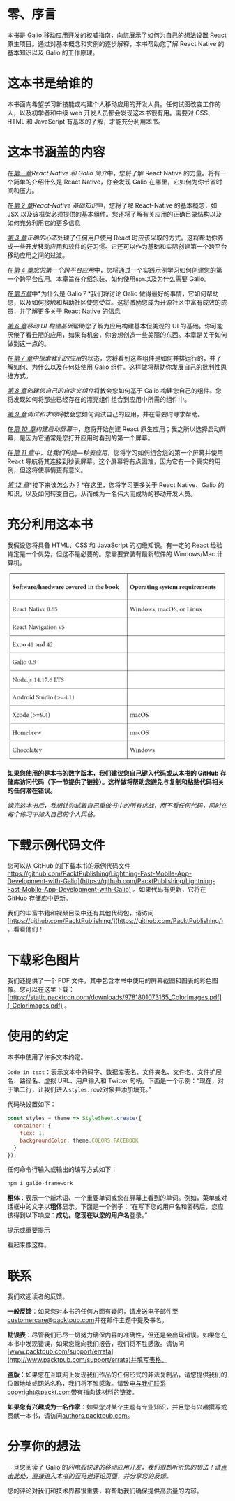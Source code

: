 # 零、序言

本书是 Galio 移动应用开发的权威指南，向您展示了如何为自己的想法设置 React 原生项目。通过对基本概念和实例的逐步解释，本书帮助您了解 React Native 的基本知识以及 Galio 的工作原理。

# 这本书是给谁的

本书面向希望学习新技能或构建个人移动应用的开发人员。任何试图改变工作的人，以及初学者和中级 web 开发人员都会发现这本书很有用。需要对 CSS、HTML 和 JavaScript 有基本的了解，才能充分利用本书。

# 这本书涵盖的内容

在[*第一章*](01.html#_idTextAnchor015)*React Native 和 Galio 简介*中，您将了解 React Native 的力量。将有一个简单的介绍什么是 React Native，你会发现 Galio 在哪里，它如何为你节省时间和压力。

在[*第 2 章*](02.html#_idTextAnchor045)*React-Native 基础知识*中，您将了解 React-Native 的基本概念，如 JSX 以及该框架必须提供的基本组件。您还将了解有关应用的正确目录结构以及如何充分利用它的更多信息

[*第 3 章*](03.html#_idTextAnchor063)*正确的心态*处理了任何用户使用 React 时应该采取的方式。这将帮助你养成一些开发移动应用和软件的好习惯。它还可以作为基础和实际创建第一个跨平台移动应用之间的过渡。

在[*第 4 章*](04.html#_idTextAnchor070)*您的第一个跨平台应用*中，您将通过一个实践示例学习如何创建您的第一个跨平台应用。本章旨在介绍包装、如何使用`npm`以及为什么需要 Galio。

在[*第五章*](05.html#_idTextAnchor081)中*为什么是 Galio？*我们将讨论 Galio 做得最好的事情，它如何帮助您，以及如何接触和帮助社区使您受益。这将激励您成为开源社区中富有成效的成员，并了解更多关于 React Native 的信息

[*第 6 章*](06.html#_idTextAnchor088)*移动 UI 构建基础*帮助您了解为应用构建基本但美观的 UI 的基础。你可能厌倦了看丑陋的应用，如果有机会，你会想创造一些美丽的东西。本章是关于如何做到这一点的。

在[*第 7 章*](07.html#_idTextAnchor104)*中探索我们的应用*的状态，您将看到这些组件是如何并排运行的，并了解如何、为什么以及在何处使用 Galio 组件。这样做将帮助你发展自己的批判性思维方式。

[*第 8 章*](08.html#_idTextAnchor111)*创建您自己的自定义组件*将教会您如何基于 Galio 构建您自己的组件。您将发现如何将那些已经存在的漂亮组件组合到应用中所需的组件中。

[*第 9 章*](09.html#_idTextAnchor118)*调试和求助*将教会您如何调试自己的应用，并在需要时寻求帮助。

在[*第 10 章*](10.html#_idTextAnchor128)*构建启动屏幕*中，您将开始创建 React 原生应用；我之所以选择启动屏幕，是因为它通常是您打开应用时看到的第一个屏幕。

在[*第 11 章*](11.html#_idTextAnchor141)*中，让我们构建—秒表应用*，您将学习如何组合您的第一个屏幕并使用 React 导航将其连接到秒表屏幕。这个屏幕将有点困难，因为它有一个真实的用例，但这将使事情更有意义。

[*第 12 章*](12.html#_idTextAnchor153)*接下来该怎么办？*在这里，您将学习更多关于 React Native、Galio 的知识，以及如何转变自己，从而成为一名伟大而成功的移动开发人员。

# 充分利用这本书

我假设您将具备 HTML、CSS 和 JavaScript 的初级知识。有一定的 React 经验肯定是一个优势，但这不是必要的。您需要安装有最新软件的 Windows/Mac 计算机。

![](img/Preface_Table_01.jpg)

**如果您使用的是本书的数字版本，我们建议您自己键入代码或从本书的 GitHub 存储库访问代码（下一节提供了链接）。这样做将帮助您避免与复制和粘贴代码相关的任何潜在错误。**

*读完这本书后，我想让你试着自己重做书中的所有挑战，而不看任何代码，同时在每个练习中加入自己的个人风格。*

# 下载示例代码文件

您可以从 GitHub 的[下载本书的示例代码文件 https://github.com/PacktPublishing/Lightning-Fast-Mobile-App-Development-with-Galio](https://github.com/PacktPublishing/Lightning-Fast-Mobile-App-Development-with-Galio) 。如果代码有更新，它将在 GitHub 存储库中更新。

我们的丰富书籍和视频目录中还有其他代码包，请访问[https://github.com/PacktPublishing/](https://github.com/PacktPublishing/) 。看看他们！

# 下载彩色图片

我们还提供了一个 PDF 文件，其中包含本书中使用的屏幕截图和图表的彩色图像。您可以在这里下载：[https://static.packtcdn.com/downloads/9781801073165_ColorImages.pdf](_ColorImages.pdf) 。

# 使用的约定

本书中使用了许多文本约定。

`Code in text`：表示文本中的码字、数据库表名、文件夹名、文件名、文件扩展名、路径名、虚拟 URL、用户输入和 Twitter 句柄。下面是一个示例：“现在，对于第二行，让我们进入`styles.row2`对象并添加填充。”

代码块设置如下：

```jsx
const styles = theme => StyleSheet.create({
  container: {
    flex: 1,	
    backgroundColor: theme.COLORS.FACEBOOK
  }
});
```

任何命令行输入或输出的编写方式如下：

```jsx
npm i galio-framework
```

**粗体**：表示一个新术语、一个重要单词或您在屏幕上看到的单词。例如，菜单或对话框中的文字以**粗体**显示。下面是一个例子：“在写下您的用户名和密码后，您应该得到以下响应：**成功。您现在以您的用户名**登录。”

提示或重要提示

看起来像这样。

# 联系

我们欢迎读者的反馈。

**一般反馈**：如果您对本书的任何方面有疑问，请发送电子邮件至[customercare@packtpub.com](mailto:customercare@packtpub.com)并在邮件主题中提及书名。

**勘误表**：尽管我们已尽一切努力确保内容的准确性，但还是会出现错误。如果您在本书中发现错误，如果您能向我们报告，我们将不胜感激。请访问[www.packtpub.com/support/errata](http://www.packtpub.com/support/errata)并填写表格。

**盗版**：如果您在互联网上发现我们作品的任何形式的非法复制品，请您提供我们的位置地址或网站名称，我们将不胜感激。请致电[与我们联系 copyright@packt.com](mailto:copyright@packt.com)带有指向该材料的链接。

**如果您有兴趣成为一名作家**：如果您对某个主题有专业知识，并且您有兴趣撰写或贡献一本书，请访问[authors.packtpub.com](http://authors.packtpub.com)。

# 分享你的想法

一旦您阅读了 Galio 的*闪电般快速的移动应用开发，我们很想听听您的想法！请[点击此处，直接进入本书的亚马逊评论页面](https://packt.link/r/1801073163)，并分享您的反馈。*

您的评论对我们和技术界都很重要，将帮助我们确保提供高质量的内容。
